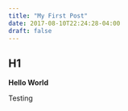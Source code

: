 ```yaml
---
title: "My First Post"
date: 2017-08-10T22:24:28-04:00
draft: false
---
```

## H1
**Hello World**

Testing

